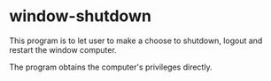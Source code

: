 # window-shutdown
This program is to let user to make a choose to shutdown, logout and restart the window computer.

The program obtains the computer's privileges directly.
